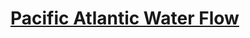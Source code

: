 # [Pacific Atlantic Water Flow](https://leetcode.com/problems/pacific-atlantic-water-flow/description/)
